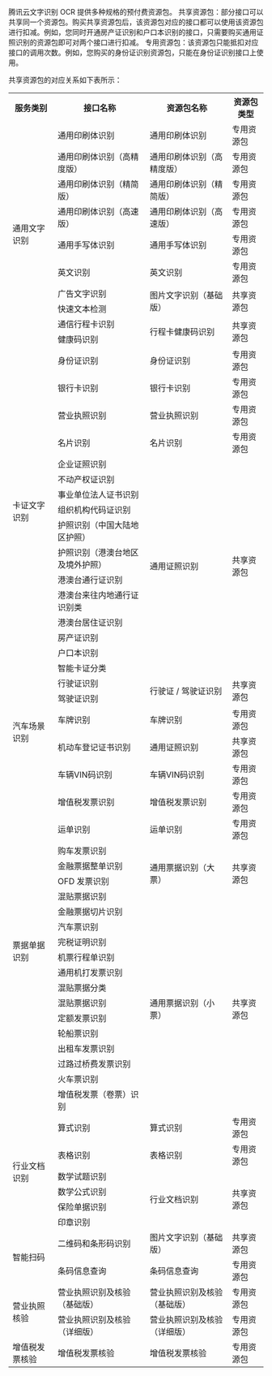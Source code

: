 腾讯云文字识别 OCR 提供多种规格的预付费资源包。
共享资源包：部分接口可以共享同一个资源包。购买共享资源包后，该资源包对应的接口都可以使用该资源包进行扣减。例如，您同时开通房产证识别和户口本识别的接口，只需要购买通用证照识别的资源包即可对两个接口进行扣减。
专用资源包：该资源包只能抵扣对应接口的调用次数。例如，您购买的身份证识别资源包，只能在身份证识别接口上使用。


共享资源包的对应关系如下表所示：

<table>
<tr>
         <th>服务类别</th>  
         <th>接口名称</th>  
         <th>资源包名称</th>
				 <th>资源包类型</th>
</tr>
<tr>      
      <td rowspan="10">通用文字识别</td>   
      <td>通用印刷体识别</td>
			<td>通用印刷体识别</td>
      <td>专用资源包</td>  
     </tr>
<tr>
      <td>通用印刷体识别（高精度版）</td>
			<td>通用印刷体识别（高精度版）</td>
      <td>专用资源包</td>
     </tr>
<tr>
      <td>通用印刷体识别（精简版）</td>
			<td>通用印刷体识别（精简版）</td>
      <td>专用资源包</td>
     </tr>
<tr>
      <td>通用印刷体识别（高速版）</td>
			<td>通用印刷体识别（高速版）</td>
      <td>专用资源包</td>
     </tr>
<tr>
      <td>通用手写体识别</td>
			<td>通用手写体识别</td>
      <td>专用资源包</td>
     </tr>
<tr>
      <td>英文识别</td>
			<td>英文识别</td>
      <td>专用资源包</td>
     </tr>
<tr>
      <td>广告文字识别</td>
			<td rowspan="2">图片文字识别（基础版）</td>
      <td rowspan="2">共享资源包</td>
     </tr>
<tr>
      <td>快速文本检测</td>
     </tr>
		 <tr>
      <td >通信行程卡识别</td>
			<td rowspan="2">行程卡健康码识别</td>
			<td rowspan="2">共享资源包
</td>
		 </tr> 
		 <tr>
      <td>健康码识别</td>
		 </tr>
<tr>      
      <td rowspan="16">卡证文字识别</td>   
      <td>身份证识别</td>
			<td>身份证识别</td>
      <td>专用资源包</td>
     </tr>
<tr>         
      <td>银行卡识别</td>
			<td>银行卡识别</td>
      <td>专用资源包</td>
     </tr>
<tr>         
      <td>营业执照识别</td>
			<td>营业执照识别</td>
      <td>专用资源包</td>
     </tr>
<tr>         
      <td>名片识别</td>
			<td>名片识别</td>
      <td>专用资源包</td>
     </tr>
<tr>         
      <td>企业证照识别</td>
			<td rowspan="12">通用证照识别</td>
      <td rowspan="12">共享资源包</td>  
     </tr>
<tr>
<td>不动产权证识别</td>
</tr>
<tr>
<td>事业单位法人证书识别</td>
</tr>
<tr>
<td>组织机构代码证识别</td>
</tr>
<tr>
<td>护照识别（中国大陆地区护照）</td>
</tr>
<tr>
<td>护照识别（港澳台地区及境外护照）</td>
</tr>
<tr>
<td>港澳台通行证识别</td>
</tr>
<tr>
<td>港澳台来往内地通行证识别类</td>
</tr>
<tr>
<td>港澳台居住证识别</td>
</tr>
<tr>
<td>房产证识别</td>
</tr>
<tr>
<td>户口本识别</td>
</tr>
<tr>
<td>智能卡证分类</td>
</tr>
<tr>      
      <td rowspan="5">汽车场景识别</td>   
      <td>行驶证识别</td>
			<td rowspan="2">行驶证 / 驾驶证识别</td>
      <td rowspan="2">共享资源包</td>  
     </tr>
<tr>         
      <td>驾驶证识别</td>
     </tr>
<tr>         
      <td>车牌识别</td>
			<td>车牌识别</td>
      <td>专用资源包</td>
     </tr>
<tr>         
      <td>机动车登记证书识别</td>
			<td>通用证照识别</td>
      <td>共享资源包</td>
     </tr>
<tr>         
      <td>车辆VIN码识别</td>
			<td>车辆VIN码识别</td>
      <td>专用资源包</td>
     </tr>
<tr>      
      <td rowspan="19">票据单据识别</td>   
      <td>增值税发票识别</td>
			<td>增值税发票识别</td>
      <td>专用资源包</td>
     </tr>
<tr>       
      <td>运单识别</td>
			<td>运单识别</td>
      <td>专用资源包</td>
     </tr>
<tr>       
      <td>购车发票识别</td>
			<td rowspan="4">通用票据识别（大票）</td>
      <td rowspan="4">共享资源包</td>
     </tr>
<tr>       
      <td>金融票据整单识别</td>
     </tr>
<tr>       
      <td>OFD 发票识别</td>
     </tr>
		 <tr>       
      <td>混贴票据识别</td>
     </tr>
<tr>       
      <td>金融票据切片识别</td>
			<td rowspan="13">通用票据识别（小票）</td>
      <td rowspan="13">共享资源包</td>
     </tr>
<tr>
		 <td>汽车票识别</td>
		 </tr>
		  <tr>
		 <td>完税证明识别</td>
		 </tr>
		 <tr>
		 <td>机票行程单识别</td>
		 </tr>
		 <tr>
		 <td>通用机打发票识别</td>
		 </tr>
		  <tr>
		 <td>混贴票据分类</td>
		 </tr>
		 <tr>
		 <td>混贴票据识别</td>
		 </tr>
		  <tr>
		 <td>定额发票识别</td>
		 </tr>
		  <tr>
		 <td>轮船票识别</td>
		 </tr>
		 <tr>
		 <td>出租车发票识别</td>
		 </tr>
		 <tr>
		 <td>过路过桥费发票识别</td>
		 </tr>
		  <tr>
		 <td>火车票识别</td>
		 </tr>
		  <tr>
		 <td>增值税发票（卷票）识别</td>
		 </tr>
<tr>
		   <td rowspan="6">行业文档识别</td>   
      <td>算式识别</td> 
			<td>算式识别</td>
      <td>专用资源包</td>
     </tr>
<tr>  
      <td>表格识别</td> 
			<td>表格识别</td>
      <td>专用资源包</td>
     </tr>
<tr>   
      <td>数学试题识别</td> 
			<td rowspan="4">行业文档识别</td>
      <td rowspan="4">共享资源包</td>
     </tr>
<tr>
		 <td>数学公式识别</td>
		 </tr> 
		 <tr>
		 <td>保险单据识别</td>
		 </tr>
		 <tr>
		 <td>印章识别</td>
		 </tr>
		 <tr>
		   <td rowspan="2">智能扫码</td>   
      <td>二维码和条形码识别</td> 
			<td>图片文字识别（基础版）</td>
      <td>共享资源包</td>
     </tr>
<tr>  
      <td>条码信息查询</td> 
			<td>条码信息查询</td>
      <td>专用资源包</td>
     </tr>
		 <tr>
		   <td rowspan="2">营业执照核验</td>   
      <td>营业执照识别及核验（基础版）</td> 
			<td>营业执照识别及核验（基础版）</td>
      <td>专用资源包</td>
     </tr>
<tr>  
      <td>营业执照识别及核验（详细版）</td> 
			<td>营业执照识别及核验（详细版）</td>
      <td>专用资源包</td>
     </tr>
		 <tr>
		   <td>增值税发票核验</td>   
      <td>增值税发票核验</td> 
			<td>增值税发票核验</td>
      <td>专用资源包</td>
     </tr>
</table>

